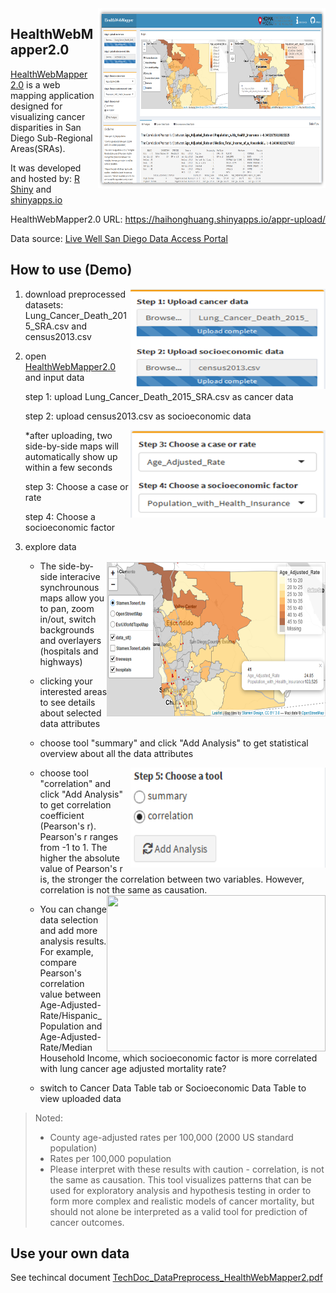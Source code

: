 <img src="imgs/HealthWebMapper2.png" width=364 height=288 align="right"/>

## HealthWebMapper2.0

[HealthWebMapper 2.0](https://haihonghuang.shinyapps.io/appr-upload/) is a web mapping application designed for visualizing cancer disparities in San Diego Sub-Regional Areas(SRAs). 

It was developed and hosted by: [R Shiny](https://shiny.rstudio.com/) and [shinyapps.io](https://www.shinyapps.io/)

HealthWebMapper2.0 URL: https://haihonghuang.shinyapps.io/appr-upload/

Data source: [Live Well San Diego Data Access Portal](https://data.livewellsd.org/)

## How to use (Demo)
<img src="imgs/upload-panel.png" width=312 height=160 align="right"/>

1. download preprocessed datasets: Lung_Cancer_Death_2015_SRA.csv and census2013.csv

2. open [HealthWebMapper2.0](https://haihonghuang.shinyapps.io/appr-upload/) and input data    
    
   step 1: upload Lung_Cancer_Death_2015_SRA.csv as cancer data   
   
   step 2: upload census2013.csv as socioeconomic data
   
   <img src="imgs/selection-panel.png" width=312 height=140 align="right"/>     
   
   *after uploading, two side-by-side maps will automatically show up within a few seconds
           
   step 3: Choose a case or rate
   
   step 4: Choose a socioeconomic factor

3. explore data
   
   <img src="imgs/map.png" width=350 height=250 align="right"/>
   
   * The side-by-side interacive synchrounous maps allow you to pan, zoom in/out, switch backgrounds and overlayers (hospitals and highways)
   
   * clicking your interested areas to see details about selected data attributes

   * choose tool "summary" and click "Add Analysis" to get statistical overview about all the data attributes
   
   <img src="imgs/tool.png" width=312 height=160 align="right"/>  
   
   * choose tool "correlation" and click "Add Analysis" to get correlation coefficient (Pearson's r). Pearson's r ranges from -1 to 1. The higher the absolute value of Pearson's r is, the stronger the correlation between two variables. However, correlation is not the same as causation.
   
   <img src="imgs/tabs.png" width=350 height=250 align="right"/>  
   
   * You can change data selection and add more analysis results. For example, compare Pearson's correlation value between Age-Adjusted-Rate/Hispanic_Population and Age-Adjusted-Rate/Median Household Income, which socioeconomic factor is more correlated with lung cancer age adjusted mortality rate?
   
   * switch to Cancer Data Table tab or Socioeconomic Data Table to view uploaded data
 

> Noted:
>* County age-adjusted rates per 100,000 (2000 US standard population)    
>* Rates per 100,000 population
>* Please interpret with these results with caution - correlation, is not the same as causation. This tool visualizes patterns that can be used for exploratory analysis and hypothesis testing in order to form more complex and realistic models of cancer mortality, but should not alone be interpreted as a valid tool for prediction of cancer outcomes.

## Use your own data

See techincal document [TechDoc_DataPreprocess_HealthWebMapper2.pdf]()
